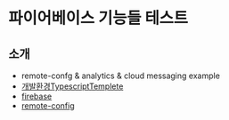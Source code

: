 # 파이어베이스 기능들 테스트

## 소개
- remote-confg & analytics & cloud messaging example
- [개발환경TypescriptTemplete](https://facebook.github.io/react-native/docs/typescript)
- [firebase](https://invertase.io/oss/react-native-firebase/quick-start/existing-project/)
- [remote-config](https://invertase.io/oss/react-native-firebase/v6/remote-config/quick-start/)